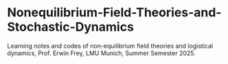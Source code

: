 # Nonequilibrium-Field-Theories-and-Stochastic-Dynamics
Learning notes and codes of non-equilibrium field theories and logistical dynamics, Prof. Erwin Frey, LMU Munich, Summer Semester 2025.

